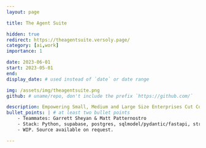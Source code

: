 ```yaml
---
layout: page

title: The Agent Suite

hidden: true
redirect: https://theagentsuite.versoly.page/
category: [ai,work]
importance: 1

date: 2023-06-01
start: 2023-05-01
end:
display_date: # used instead of `date` or date range

img: /assets/img/theagentsuite.png
github: # uname/repo, don't include the prefix `https://github.com/`

description: Empowering Small, Medium and Large Size Enterprises Cut Costs, Reduce Headcount, Streamline Operations and Reach their Bottom Line with our Suite of Autonomous AI Agents
bullet_points: | # at least two bullet points
    - Teammates: Garrett Sheyan & Matt Patternostro
    - Stack: Python, supabase, postgres, sqlmodel/pydantic/fastapi, stripe, typescript, react-native, expo
    - WIP. Source available on request.

---
```

